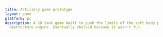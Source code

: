 ```yaml
---
title: Artillery game prototype
layout: game
platform: pc
description: A 2D tank game built to push the limits of the soft body physics in the
  Destructure engine. Eventually shelved because it wasn't fun
---
```


